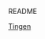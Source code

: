README

[Tingen](https://spectrum-health-systems.github.io/Tingen-Documentation/API/Tingen/index.html)